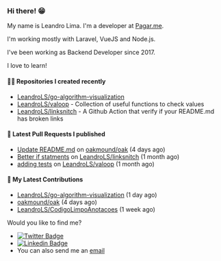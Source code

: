 ### Hi there! 😁 

My name is Leandro Lima. I'm a developer at [Pagar.me](https://pagar.me/).  

I'm working mostly with Laravel, VueJS and Node.js. 

I've been working as Backend Developer since 2017. 

I love to learn!  

#### 👨‍💻 Repositories I created recently
- [LeandroLS/go-algorithm-visualization](https://github.com/LeandroLS/go-algorithm-visualization)
- [LeandroLS/valoop](https://github.com/LeandroLS/valoop) - Collection of useful functions to check values
- [LeandroLS/linksnitch](https://github.com/LeandroLS/linksnitch) - A Github Action that verify if your README.md has broken links

#### 🔨 Latest Pull Requests I published

- [Update README.md](https://github.com/oakmound/oak/pull/180) on [oakmound/oak](https://github.com/oakmound/oak) (4 days ago)
- [Better if statments](https://github.com/LeandroLS/linksnitch/pull/3) on [LeandroLS/linksnitch](https://github.com/LeandroLS/linksnitch) (1 month ago)
- [adding tests](https://github.com/LeandroLS/valoop/pull/1) on [LeandroLS/valoop](https://github.com/LeandroLS/valoop) (1 month ago)

#### :construction_worker: My Latest Contributions

- [LeandroLS/go-algorithm-visualization](https://github.com/LeandroLS/go-algorithm-visualization) (1 day ago)
- [oakmound/oak](https://github.com/oakmound/oak) (4 days ago)
- [LeandroLS/CodigoLimpoAnotacoes](https://github.com/LeandroLS/CodigoLimpoAnotacoes) (1 week ago)

Would you like to find me?

- [![Twitter Badge](https://img.shields.io/badge/-Twitter-1ca0f1?style=flat-square&labelColor=1ca0f1&logo=twitter&logoColor=white&link=https://twitter.com/le_limasilva)](https://twitter.com/le_limasilva)  
- [![Linkedin Badge](https://img.shields.io/badge/-LinkedIn-blue?style=flat-square&logo=Linkedin&logoColor=white&link=https://www.linkedin.com/in/llimasilva/)](https://www.linkedin.com/in/llimasilva/)  
- You can also send me an [email](mailto:llimas@outlook.com)

